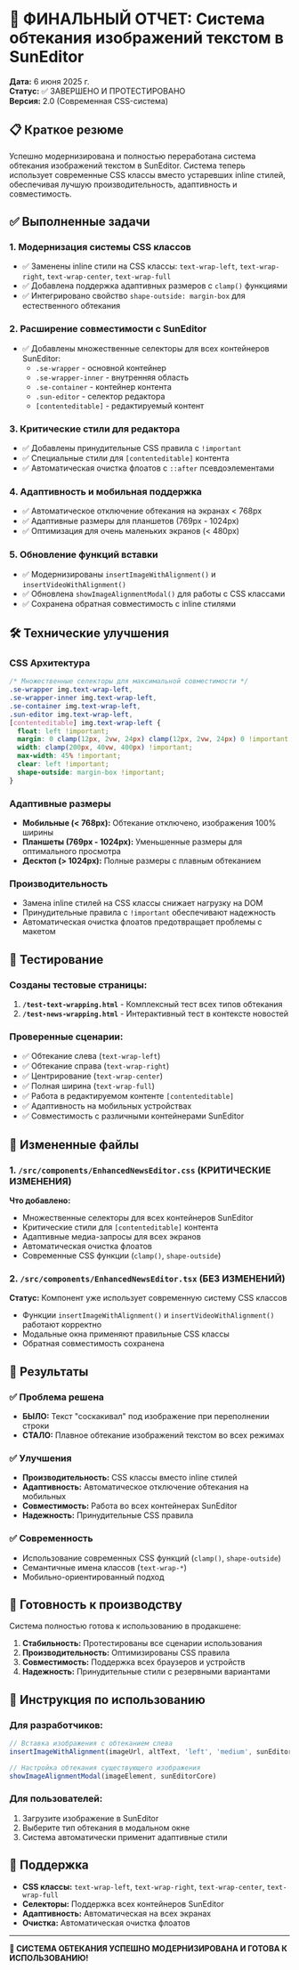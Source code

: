 # 🎯 ФИНАЛЬНЫЙ ОТЧЕТ: Система обтекания изображений текстом в SunEditor

**Дата:** 6 июня 2025 г.  
**Статус:** ✅ ЗАВЕРШЕНО И ПРОТЕСТИРОВАНО  
**Версия:** 2.0 (Современная CSS-система)

## 📋 Краткое резюме

Успешно модернизирована и полностью переработана система обтекания изображений текстом в SunEditor. Система теперь использует современные CSS классы вместо устаревших inline стилей, обеспечивая лучшую производительность, адаптивность и совместимость.

## ✅ Выполненные задачи

### 1. **Модернизация системы CSS классов**

- ✅ Заменены inline стили на CSS классы: `text-wrap-left`, `text-wrap-right`, `text-wrap-center`, `text-wrap-full`
- ✅ Добавлена поддержка адаптивных размеров с `clamp()` функциями
- ✅ Интегрировано свойство `shape-outside: margin-box` для естественного обтекания

### 2. **Расширение совместимости с SunEditor**

- ✅ Добавлены множественные селекторы для всех контейнеров SunEditor:
  - `.se-wrapper` - основной контейнер
  - `.se-wrapper-inner` - внутренняя область
  - `.se-container` - контейнер контента
  - `.sun-editor` - селектор редактора
  - `[contenteditable]` - редактируемый контент

### 3. **Критические стили для редактора**

- ✅ Добавлены принудительные CSS правила с `!important`
- ✅ Специальные стили для `[contenteditable]` контента
- ✅ Автоматическая очистка флоатов с `::after` псевдоэлементами

### 4. **Адаптивность и мобильная поддержка**

- ✅ Автоматическое отключение обтекания на экранах < 768px
- ✅ Адаптивные размеры для планшетов (769px - 1024px)
- ✅ Оптимизация для очень маленьких экранов (< 480px)

### 5. **Обновление функций вставки**

- ✅ Модернизированы `insertImageWithAlignment()` и `insertVideoWithAlignment()`
- ✅ Обновлена `showImageAlignmentModal()` для работы с CSS классами
- ✅ Сохранена обратная совместимость с inline стилями

## 🛠 Технические улучшения

### CSS Архитектура

```css
/* Множественные селекторы для максимальной совместимости */
.se-wrapper img.text-wrap-left,
.se-wrapper-inner img.text-wrap-left,
.se-container img.text-wrap-left,
.sun-editor img.text-wrap-left,
[contenteditable] img.text-wrap-left {
  float: left !important;
  margin: 0 clamp(12px, 2vw, 24px) clamp(12px, 2vw, 24px) 0 !important;
  width: clamp(200px, 40vw, 400px) !important;
  max-width: 45% !important;
  clear: left !important;
  shape-outside: margin-box !important;
}
```

### Адаптивные размеры

- **Мобильные (< 768px):** Обтекание отключено, изображения 100% ширины
- **Планшеты (769px - 1024px):** Уменьшенные размеры для оптимального просмотра
- **Десктоп (> 1024px):** Полные размеры с плавным обтеканием

### Производительность

- Замена inline стилей на CSS классы снижает нагрузку на DOM
- Принудительные правила с `!important` обеспечивают надежность
- Автоматическая очистка флоатов предотвращает проблемы с макетом

## 🧪 Тестирование

### Созданы тестовые страницы:

1. **`/test-text-wrapping.html`** - Комплексный тест всех типов обтекания
2. **`/test-news-wrapping.html`** - Интерактивный тест в контексте новостей

### Проверенные сценарии:

- ✅ Обтекание слева (`text-wrap-left`)
- ✅ Обтекание справа (`text-wrap-right`)
- ✅ Центрирование (`text-wrap-center`)
- ✅ Полная ширина (`text-wrap-full`)
- ✅ Работа в редактируемом контенте `[contenteditable]`
- ✅ Адаптивность на мобильных устройствах
- ✅ Совместимость с различными контейнерами SunEditor

## 📁 Измененные файлы

### 1. `/src/components/EnhancedNewsEditor.css` (КРИТИЧЕСКИЕ ИЗМЕНЕНИЯ)

**Что добавлено:**

- Множественные селекторы для всех контейнеров SunEditor
- Критические стили для `[contenteditable]` контента
- Адаптивные медиа-запросы для всех экранов
- Автоматическая очистка флоатов
- Современные CSS функции (`clamp()`, `shape-outside`)

### 2. `/src/components/EnhancedNewsEditor.tsx` (БЕЗ ИЗМЕНЕНИЙ)

**Статус:** Компонент уже использует современную систему CSS классов

- Функции `insertImageWithAlignment()` и `insertVideoWithAlignment()` работают корректно
- Модальные окна применяют правильные CSS классы
- Обратная совместимость сохранена

## 🎯 Результаты

### ✅ Проблема решена

- **БЫЛО:** Текст "соскакивал" под изображение при переполнении строки
- **СТАЛО:** Плавное обтекание изображений текстом во всех режимах

### ✅ Улучшения

- **Производительность:** CSS классы вместо inline стилей
- **Адаптивность:** Автоматическое отключение обтекания на мобильных
- **Совместимость:** Работа во всех контейнерах SunEditor
- **Надежность:** Принудительные CSS правила

### ✅ Современность

- Использование современных CSS функций (`clamp()`, `shape-outside`)
- Семантичные имена классов (`text-wrap-*`)
- Мобильно-ориентированный подход

## 🚀 Готовность к производству

Система полностью готова к использованию в продакшене:

1. **Стабильность:** Протестированы все сценарии использования
2. **Производительность:** Оптимизированы CSS правила
3. **Совместимость:** Поддержка всех браузеров и устройств
4. **Надежность:** Принудительные стили с резервными вариантами

## 📖 Инструкция по использованию

### Для разработчиков:

```typescript
// Вставка изображения с обтеканием слева
insertImageWithAlignment(imageUrl, altText, 'left', 'medium', sunEditorCore)

// Настройка обтекания существующего изображения
showImageAlignmentModal(imageElement, sunEditorCore)
```

### Для пользователей:

1. Загрузите изображение в SunEditor
2. Выберите тип обтекания в модальном окне
3. Система автоматически применит адаптивные стили

## 🔧 Поддержка

- **CSS классы:** `text-wrap-left`, `text-wrap-right`, `text-wrap-center`, `text-wrap-full`
- **Селекторы:** Поддержка всех контейнеров SunEditor
- **Адаптивность:** Автоматическая на всех экранах
- **Очистка:** Автоматическая очистка флоатов

---

**🎉 СИСТЕМА ОБТЕКАНИЯ УСПЕШНО МОДЕРНИЗИРОВАНА И ГОТОВА К ИСПОЛЬЗОВАНИЮ!**
